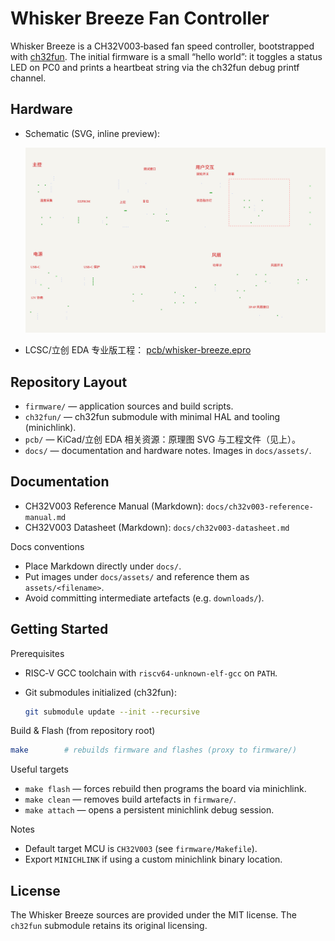 # Whisker Breeze Fan Controller

Whisker Breeze is a CH32V003‑based fan speed controller, bootstrapped with
[ch32fun](https://github.com/cnlohr/ch32fun). The initial firmware is a small
“hello world”: it toggles a status LED on PC0 and prints a heartbeat string via
the ch32fun debug printf channel.

## Hardware

- Schematic (SVG, inline preview):

  <img src="pcb/whisker-breeze-sch.svg" alt="Whisker Breeze schematic" width="900" />

- LCSC/立创 EDA 专业版工程：
  [pcb/whisker-breeze.epro](pcb/whisker-breeze.epro)

## Repository Layout

- `firmware/` — application sources and build scripts.
- `ch32fun/` — ch32fun submodule with minimal HAL and tooling (minichlink).
- `pcb/` — KiCad/立创 EDA 相关资源：原理图 SVG 与工程文件（见上）。
- `docs/` — documentation and hardware notes. Images in `docs/assets/`.

## Documentation

- CH32V003 Reference Manual (Markdown): `docs/ch32v003-reference-manual.md`
- CH32V003 Datasheet (Markdown): `docs/ch32v003-datasheet.md`

Docs conventions

- Place Markdown directly under `docs/`.
- Put images under `docs/assets/` and reference them as `assets/<filename>`.
- Avoid committing intermediate artefacts (e.g. `downloads/`).

## Getting Started

Prerequisites

- RISC‑V GCC toolchain with `riscv64-unknown-elf-gcc` on `PATH`.
- Git submodules initialized (ch32fun):

  ```sh
  git submodule update --init --recursive
  ```

Build & Flash (from repository root)

```sh
make        # rebuilds firmware and flashes (proxy to firmware/)
```

Useful targets

- `make flash` — forces rebuild then programs the board via minichlink.
- `make clean` — removes build artefacts in `firmware/`.
- `make attach` — opens a persistent minichlink debug session.

Notes

- Default target MCU is `CH32V003` (see `firmware/Makefile`).
- Export `MINICHLINK` if using a custom minichlink binary location.

## License

The Whisker Breeze sources are provided under the MIT license. The `ch32fun`
submodule retains its original licensing.
